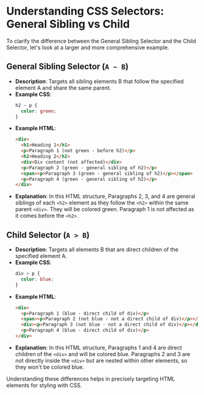 
# Understanding CSS Selectors: General Sibling vs Child

To clarify the difference between the General Sibling Selector and the Child Selector, let's look at a larger and more comprehensive example.

## General Sibling Selector (`A ~ B`)

- **Description**: Targets all sibling elements B that follow the specified element A and share the same parent.
- **Example CSS**:
  ```css
  h2 ~ p {
    color: green;
  }
  ```
- **Example HTML**:
  ```html
  <div>
    <h1>Heading 1</h1>
    <p>Paragraph 1 (not green - before h2)</p>
    <h2>Heading 2</h2>
    <div>Div content (not affected)</div>
    <p>Paragraph 2 (green - general sibling of h2)</p>
    <span><p>Paragraph 3 (green - general sibling of h2)</p></span>
    <p>Paragraph 4 (green - general sibling of h2)</p>
  </div>
  ```
- **Explanation**: In this HTML structure, Paragraphs 2, 3, and 4 are general siblings of each `<h2>` element as they follow the `<h2>` within the same parent `<div>`. They will be colored green. Paragraph 1 is not affected as it comes before the `<h2>`.

## Child Selector (`A > B`)

- **Description**: Targets all elements B that are direct children of the specified element A.
- **Example CSS**:
  ```css
  div > p {
    color: blue;
  }
  ```
- **Example HTML**:
  ```html
  <div>
    <p>Paragraph 1 (blue - direct child of div)</p>
    <span><p>Paragraph 2 (not blue - not a direct child of div)</p></span>
    <div><p>Paragraph 3 (not blue - not a direct child of div)</p></div>
    <p>Paragraph 4 (blue - direct child of div)</p>
  </div>
  ```
- **Explanation**: In this HTML structure, Paragraphs 1 and 4 are direct children of the `<div>` and will be colored blue. Paragraphs 2 and 3 are not directly inside the `<div>` but are nested within other elements, so they won't be colored blue.

Understanding these differences helps in precisely targeting HTML elements for styling with CSS.
